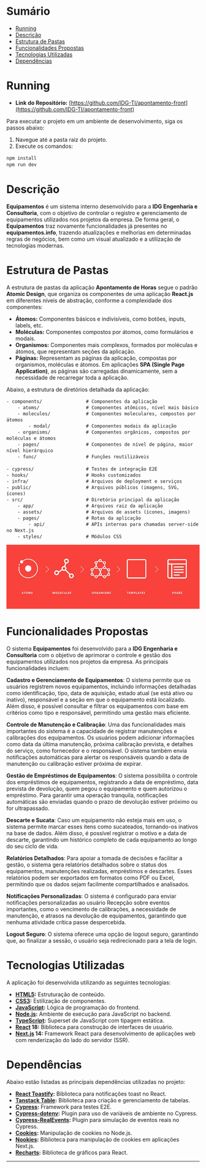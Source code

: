 # Sumário

- [Running](#running)
- [Descrição](#descrição)
- [Estrutura de Pastas](#estrutura-de-pastas)
- [Funcionalidades Propostas](#funcionalidades-propostas)
- [Tecnologias Utilizadas](#tecnologias-utilizadas)
- [Dependências](#dependências)

# Running

- **Link do Repositório:** [https://github.com/IDG-TI/apontamento-front](https://github.com/IDG-TI/apontamento-front)

Para executar o projeto em um ambiente de desenvolvimento, siga os passos abaixo:

1. Navegue até a pasta raiz do projeto.
2. Execute os comandos:

```bash
npm install
npm run dev
```

# Descrição

**Equipamentos** é um sistema interno desenvolvido para a **IDG Engenharia e Consultoria**, com o objetivo de controlar o registro e gerenciamento de equipamentos utilizados nos projetos da empresa. De forma geral, o **Equipamentos** traz novamente funcionalidades já presentes no **equipamentos.info**, trazendo atualizações e melhorias em determinadas regras de negócios, bem como um visual atualizado e a utilização de tecnologias modernas.

# Estrutura de Pastas

A estrutura de pastas da aplicação **Apontamento de Horas** segue o padrão **Atomic Design**, que organiza os componentes de uma aplicação **React.js** em diferentes níveis de abstração, conforme a complexidade dos componentes:

- **Átomos:** Componentes básicos e indivisíveis, como botões, inputs, labels, etc.
- **Moléculas:** Componentes compostos por átomos, como formulários e modais.
- **Organismos:** Componentes mais complexos, formados por moléculas e átomos, que representam seções da aplicação.
- **Páginas:** Representam as páginas da aplicação, compostas por organismos, moléculas e átomos. Em aplicações **SPA (Single Page Application)**, as páginas são carregadas dinamicamente, sem a necessidade de recarregar toda a aplicação.

Abaixo, a estrutura de diretórios detalhada da aplicação:

```
- components/                # Componentes da aplicação
    - atoms/                 # Componentes atômicos, nível mais básico
    - molecules/             # Componentes moleculares, compostos por átomos
        - modal/             # Componentes modais da aplicação
    - organisms/             # Componentes orgânicos, compostos por moléculas e átomos
    - pages/                 # Componentes de nível de página, maior nível hierárquico
    - func/                  # Funções reutilizáveis

- cypress/                   # Testes de integração E2E
- hooks/                     # Hooks customizados
- infra/                     # Arquivos de deployment e serviços
- public/                    # Arquivos públicos (imagens, SVG, ícones)
- src/                       # Diretório principal da aplicação
    - app/                   # Arquivos raiz da aplicação
    - assets/                # Arquivos de assets (ícones, imagens)
    - pages/                 # Rotas da aplicação
        - api/               # APIs internas para chamadas server-side no Next.js
    - styles/                # Módulos CSS
```

![atomic-design](public/atomic-design.png)

# Funcionalidades Propostas

O sistema **Equipamentos** foi desenvolvido para a **IDG Engenharia e Consultoria** com o objetivo de aprimorar o controle e gestão dos equipamentos utilizados nos projetos da empresa. As principais funcionalidades incluem:

**Cadastro e Gerenciamento de Equipamentos**: O sistema permite que os usuários registrem novos equipamentos, incluindo informações detalhadas como identificação, tipo, data de aquisição, estado atual (se está ativo ou inativo), responsável e a seção em que o equipamento está localizado. Além disso, é possível consultar e filtrar os equipamentos com base em critérios como tipo e responsável, permitindo uma gestão mais eficiente.

**Controle de Manutenção e Calibração**: Uma das funcionalidades mais importantes do sistema é a capacidade de registrar manutenções e calibrações dos equipamentos. Os usuários podem adicionar informações como data da última manutenção, próxima calibração prevista, e detalhes do serviço, como fornecedor e o responsável. O sistema também envia notificações automáticas para alertar os responsáveis quando a data de manutenção ou calibração estiver próxima de expirar.

**Gestão de Empréstimos de Equipamentos**: O sistema possibilita o controle dos empréstimos de equipamentos, registrando a data de empréstimo, data prevista de devolução, quem pegou o equipamento e quem autorizou o empréstimo. Para garantir uma operação tranquila, notificações automáticas são enviadas quando o prazo de devolução estiver próximo ou for ultrapassado.

**Descarte e Sucata**: Caso um equipamento não esteja mais em uso, o sistema permite marcar esses itens como sucateados, tornando-os inativos na base de dados. Além disso, é possível registrar o motivo e a data de descarte, garantindo um histórico completo de cada equipamento ao longo do seu ciclo de vida.

**Relatórios Detalhados**: Para apoiar a tomada de decisões e facilitar a gestão, o sistema gera relatórios detalhados sobre o status dos equipamentos, manutenções realizadas, empréstimos e descartes. Esses relatórios podem ser exportados em formatos como PDF ou Excel, permitindo que os dados sejam facilmente compartilhados e analisados.

**Notificações Personalizadas**: O sistema é configurado para enviar notificações personalizadas ao usuário Recepção sobre eventos importantes, como o vencimento de calibrações, a necessidade de manutenção, e atrasos na devolução de equipamentos, garantindo que nenhuma atividade crítica passe despercebida.

**Logout Seguro**: O sistema oferece uma opção de logout seguro, garantindo que, ao finalizar a sessão, o usuário seja redirecionado para a tela de login.

# Tecnologias Utilizadas

A aplicação foi desenvolvida utilizando as seguintes tecnologias:

- **[HTML5](https://developer.mozilla.org/pt-BR/docs/Web/HTML/HTML5):** Estruturação de conteúdo.
- **[CSS3](https://developer.mozilla.org/pt-BR/docs/Web/CSS):** Estilização de componentes.
- **[JavaScript](https://developer.mozilla.org/pt-BR/docs/Web/JavaScript):** Lógica de programação do frontend.
- **[Node.js](https://nodejs.org/en/):** Ambiente de execução para JavaScript no backend.
- **[TypeScript](https://www.typescriptlang.org/):** Superset de JavaScript com tipagem estática.
- **[React](https://pt-br.reactjs.org/) 18:** Biblioteca para construção de interfaces de usuário.
- **[Next.js](https://nextjs.org/) 14:** Framework React para desenvolvimento de aplicações web com renderização do lado do servidor (SSR).

# Dependências

Abaixo estão listadas as principais dependências utilizadas no projeto:

- **[React Toastify](https://fkhadra.github.io/react-toastify/introduction/):** Biblioteca para notificações toast no React.
- **[Tanstack Table](https://tanstack.com/table/v8):** Biblioteca para criação e gerenciamento de tabelas.
- **[Cypress](https://www.cypress.io/):** Framework para testes E2E.
- **[Cypress-dotenv](https://www.npmjs.com/package/cypress-dotenv):** Plugin para uso de variáveis de ambiente no Cypress.
- **[Cypress-RealEvents](https://www.npmjs.com/package/cypress-real-events):** Plugin para simulação de eventos reais no Cypress.
- **[Cookies](https://www.npmjs.com/package/cookies):** Manipulação de cookies no Node.js.
- **[Nookies](https://www.npmjs.com/package/nookies):** Biblioteca para manipulação de cookies em aplicações Next.js.
- **[Recharts](https://recharts.org/en-US/):** Biblioteca de gráficos para React.

---

